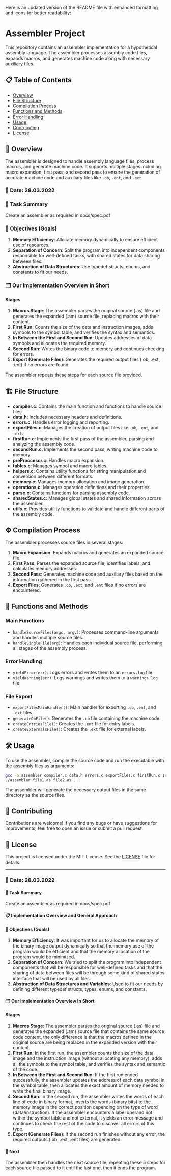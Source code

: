 Here is an updated version of the README file with enhanced formatting and icons for better readability:
# Assembler Project

This repository contains an assembler implementation for a hypothetical assembly language. The assembler processes assembly code files, expands macros, and generates machine code along with necessary auxiliary files.

## 📋 Table of Contents

- [Overview](#overview)
- [File Structure](#file-structure)
- [Compilation Process](#compilation-process)
- [Functions and Methods](#functions-and-methods)
- [Error Handling](#error-handling)
- [Usage](#usage)
- [Contributing](#contributing)
- [License](#license)

## 🌟 Overview

The assembler is designed to handle assembly language files, process macros, and generate machine code. It supports multiple stages including macro expansion, first pass, and second pass to ensure the generation of accurate machine code and auxiliary files like `.ob`, `.ent`, and `.ext`.

### 📅 Date: 28.03.2022

### 📝 Task Summary
Create an assembler as required in docs/spec.pdf

### 🎯 Objectives (Goals)
1. **Memory Efficiency**: Allocate memory dynamically to ensure efficient use of resources.
2. **Separation of Concern**: Split the program into independent components responsible for well-defined tasks, with shared states for data sharing between files.
3. **Abstraction of Data Structures**: Use typedef structs, enums, and constants to fit our needs.

### 🗂️ Our Implementation Overview in Short
#### Stages

1. **Macros Stage**: The assembler parses the original source (.as) file and generates the expanded (.am) source file, replacing macros with their content.
2. **First Run**: Counts the size of the data and instruction images, adds symbols to the symbol table, and verifies the syntax and semantics.
3. **In Between the First and Second Run**: Updates addresses of data symbols and allocates the required memory.
4. **Second Run**: Writes the binary code to memory and continues checking for errors.
5. **Export (Generate Files)**: Generates the required output files (.ob, .ext, .ent) if no errors are found.

The assembler repeats these steps for each source file provided.

## 🏗️ File Structure

- **compiler.c**: Contains the main function and functions to handle source files.
- **data.h**: Includes necessary headers and definitions.
- **errors.c**: Handles error logging and reporting.
- **exportFiles.c**: Manages the creation of output files like `.ob`, `.ent`, and `.ext`.
- **firstRun.c**: Implements the first pass of the assembler, parsing and analyzing the assembly code.
- **secondRun.c**: Implements the second pass, writing machine code to memory.
- **preProccesor.c**: Handles macro expansion.
- **tables.c**: Manages symbol and macro tables.
- **helpers.c**: Contains utility functions for string manipulation and conversion between different formats.
- **memory.c**: Manages memory allocation and image generation.
- **operations.c**: Manages operation definitions and their properties.
- **parse.c**: Contains functions for parsing assembly code.
- **sharedStates.c**: Manages global states and shared information across the assembler.
- **utils.c**: Provides utility functions to validate and handle different parts of the assembly code.

## ⚙️ Compilation Process

The assembler processes source files in several stages:

1. **Macro Expansion**: Expands macros and generates an expanded source file.
2. **First Pass**: Parses the expanded source file, identifies labels, and calculates memory addresses.
3. **Second Pass**: Generates machine code and auxiliary files based on the information gathered in the first pass.
4. **Export Files**: Generates `.ob`, `.ext`, and `.ent` files if no errors are encountered.

## 🔧 Functions and Methods

### Main Functions

- `handleSourceFiles(argc, argv)`: Processes command-line arguments and handles multiple source files.
- `handleSingleFile(arg)`: Handles each individual source file, performing all stages of the assembly process.

### Error Handling

- `yieldError(err)`: Logs errors and writes them to an `errors.log` file.
- `yieldWarning(err)`: Logs warnings and writes them to a `warnings.log` file.

### File Export

- `exportFilesMainHandler()`: Main handler for exporting `.ob`, `.ent`, and `.ext` files.
- `generateObFile()`: Generates the `.ob` file containing the machine code.
- `createEntriesFile()`: Creates the `.ent` file for entry labels.
- `createExternalsFile()`: Creates the `.ext` file for external labels.

## 🛠️ Usage

To use the assembler, compile the source code and run the executable with the assembly files as arguments:

```sh
gcc -o assembler compiler.c data.h errors.c exportFiles.c firstRun.c secondRun.c preProccesor.c tables.c helpers.c memory.c operations.c parse.c sharedStates.c utils.c
./assembler file1.as file2.as ...
```

The assembler will generate the necessary output files in the same directory as the source files.

## 🤝 Contributing

Contributions are welcome! If you find any bugs or have suggestions for improvements, feel free to open an issue or submit a pull request.

## 📜 License

This project is licensed under the MIT License. See the [LICENSE](LICENSE) file for details.

---

### 📅 Date: 28.03.2022

#### 📝 Task Summary
Create an assembler as required in docs/spec.pdf

#### 📋 Implementation Overview and General Approach

#### 🎯 Objectives (Goals)
1. **Memory Efficiency**: It was important for us to allocate the memory of the binary image output dynamically so that the memory use of the program would be efficient and that the memory allocation of the program would be minimized.
2. **Separation of Concern**: We tried to split the program into independent components that will be responsible for well-defined tasks and that the sharing of data between files will be through some kind of shared states interface that will be used by all files.
3. **Abstraction of Data Structures and Variables**: Used to fit our needs by defining different typedef structs, types, enums, and constants.

#### 🗂️ Our Implementation Overview in Short
#### Stages

1. **Macros Stage**: The assembler parses the original source (.as) file and generates the expanded (.am) source file that contains the same source code content, the only difference is that the macros defined in the original source are being replaced in the expanded version with their content.
2. **First Run**: In the first run, the assembler counts the size of the data image and the instruction image (without allocating any memory), adds all the symbols to the symbol table, and verifies the syntax and semantic of the code.
3. **In Between the First and Second Run**: If the first run ended successfully, the assembler updates the address of each data symbol in the symbol table, then allocates the exact amount of memory needed to write the final binary image.
4. **Second Run**: In the second run, the assembler writes the words of each line of code in binary format, inserts the words (binary bits) to the memory image in the correct position depending on the type of word (data/instruction). If the assembler encounters a label operand not within the symbol table and not external, it yields an error message and continues to check the rest of the code to discover all errors of this type.
5. **Export (Generate Files)**: If the second run finishes without any error, the required outputs (.ob, .ext, .ent files) are generated.

#### 🔄 Next
The assembler then handles the next source file, repeating these 5 steps for each source file passed to it until the last one, then it ends the program.
